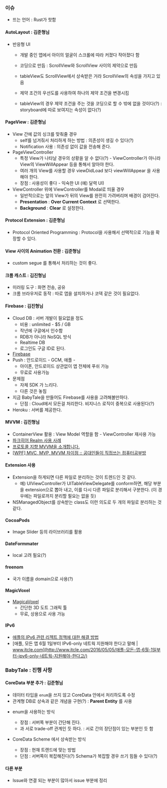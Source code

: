 ### 이슈

* 뜨는 언어 : Rust가 핫함

#### AutoLayout : 김준형님 

* 반응형 UI
	* 개발 중인 앱에서 아이의 얼굴이 스크롤에 따라 커졌다 작아졌다 함
	* 코딩으로 만듬 : ScrollView와 ScrollView 사이의 제약으로 만듬
	* tableView도 ScrollView에서 상속받은 거라 ScrollView의 속성을 가지고 있음
	* 제약 조건의 우선도를 사용하여 하나의 제약 조건을 변경시킴
	
	* tableView의 경우 제약 조건을 주는 것을 코딩으로 할 수 밖에 없을 것이다(?) : storyboard에 따로 보여지는 속성이 없다(?)
	
#### PageView : 김준형님 

* View 간에 값의 싱크를 맞춰줄 경우
	* self를 넘겨줘서 처리하게 하는 방법 : 의존성이 생길 수 있다(?)
	* Notification 사용 : 의존성 없이 값을 전송해 준다.
* PageViewController
	* 특정 View가 나타날 경우의 상황을 알 수 없다(?) - ViewController가 아니라 View의 ViewWillAppear 등을 통해서 알아야 한다.
	* 여러 개의 View를 사용할 경우 viewDidLoad 보다 viewWillAppear 을 사용해야 한다. 
	* 장점 : 사용성이 좋다 - 익숙한 UI (예) 달력 UI)
* ViewController 위에 ViewController를 Modal로 띄울 경우
	* 일반적으로는 앞의 View가 뒤의 View를 완전히 가려버리며 배경이 검어진다.
	* **Presentation** : **Over Current Context** 로 선택한다.
	* **Background** : **Clear** 로 설정한다.

#### Protocol Extension : 김준형님

* Protocol Oriented Programming : Protocol을 사용해서 선택적으로 기능을 확장할 수 있다.

#### View 사이의 Animation 전환 : 김준형님

* custom segue 를 통해서 처리하는 것이 좋다.

#### 크롬 캐스트 : 김진형님

* 미러링 도구 : 화면 전송, 공유 
* 크롬 브라우저로 동작 : 따로 앱을 설치하거나 코덱 같은 것이 필요없다.


#### Firebase : 김진형님

* Cloud DB : 서버 개발이 필요없을 정도
	* 비용 : unlimited - $5 / GB 
	* 작년에 구글에서 인수함 
	* RDB가 아니라 NoSQL 방식
	* Realtime DB
	* 로그인도 구글 ID로 된다.
* [Firebase](https://console.firebase.google.com/)
* Push : 안드로이드 - GCM, 애플 - 
	* 아이폰, 안드로이드 상관없이 앱 전체에 푸쉬 가능
	* 무료로 사용가능 
* 문제점
	* 자체 SDK 가 느리다.
	* 다른 것은 놓침
* 지금 BabyTale을 만들어도 Firebase를 사용을 고려해볼만하다.
	* 단점 : Cloud에서 모든걸 처리한다. 비지니스 로직이 중복으로 사용된다(?) 
* Heroku : 서버를 제공한다.


#### MVVM : 김진형님 

* ContainerView 활용 : View Model 역할을 함 - ViewController 재사용 가능
* [파크히어 Realm 사용 사례](http://www.slideshare.net/sunhyouplee/realm-60539221)
* [프로토콜 지향 MVVM을 소개합니다.](https://realm.io/kr/news/doios-natasha-murashev-protocol-oriented-mvvm/)
* [[WPF] MVC, MVP, MVVM 차이점 :: 공대인들이 직접쓰는 컴퓨터공부방](http://hackersstudy.tistory.com/71)

#### Extension 사용

* Extension을 하게되면 다른 파일로 분리하는 것이 트렌드인 것 같다.
	* 예) UIViewController가 UITableViewDelegate를 conform하면, 해당 부분을 extension으로 뽑아 내고, 이를 다시 다른 파일로 분리해서 구분한다. (이 경우에는 파일로까지 분리할 필요는 없을 듯)
* NSManagedObject를 상속받는 class도 이런 의도로 두 개의 파일로 분리하는 것 같다.	  

#### CocoaPods

* Image Slider 등의 라이브러리를 활용

#### DateFormmater 

* local 고려 필요(?)

#### freenom

* 국가 이름을 domain으로 사용(?)

#### MagicVoxel

* [MagicaVoxel](https://voxel.codeplex.com)
	* 간단한 3D 도트 그래픽 툴
	* 무료, 상용으로 사용 가능
	
#### IPv6

* [애플의 IPv6 관련 리젝트 정책에 대한 해결 방법](http://lab.gamecodi.com/board/zboard.php?id=GAMECODILAB_Lecture&no=458)
* [애플, 모든 앱 6월 1일부터 IPv6-only 네트웍 지원해야 한다고 말해 | www.itcle.com](http://www.itcle.com/2016/05/05/애플-모든-앱-6월-1일부터-ipv6-only-네트웍-지원해야-한다고/) 


### BabyTale : 진행 사항

#### CoreData 부분 추가 : 김준형님

* 데이터 타입을 `enum`을 쓰지 않고 CoreData 안에서 처리하도록 수정
* 관계형 DB로 상속과 같은 개념을 구현(?) : **Parent Entity** 를 사용

- enum을 사용하는 방식
	- 장점 : 서버쪽 부분이 간단해 진다.  	
	- 	과 서로 trade-off 관계인 듯 하다. : 서로 간의 장단점이 있는 부분인 듯 함
	
- CoreData Scheme 에서 상속받는 방식
	- 장점 : 현재 트랜드에 맞는 방법
	- 단점 : 서버쪽이 복잡해진다(?) Schema가 복잡할 경우 쓰기 힘들 수 있다(?) 
	
#### 다른 부분

* Issue와 연결 되는 부분이 많아서 issue 부분에 정리
